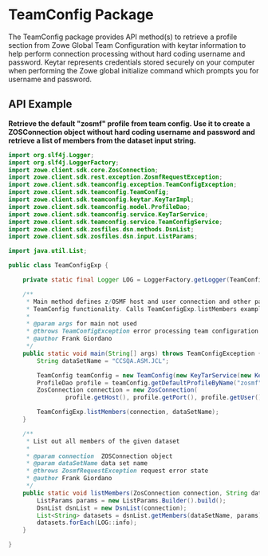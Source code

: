 # TeamConfig Package

The TeamConfig package provides API method(s) to retrieve a profile section from Zowe Global Team Configuration with
keytar information to help perform connection processing without hard coding username and password. Keytar represents
credentials stored securely on your computer when performing the Zowe global initialize command which prompts you for
username and password.

## API Example

**Retrieve the default "zosmf" profile from team config. Use it to create a ZOSConnection object without hard coding
username and password and retrieve a list of members from the dataset input string.**

````java
import org.slf4j.Logger;
import org.slf4j.LoggerFactory;
import zowe.client.sdk.core.ZosConnection;
import zowe.client.sdk.rest.exception.ZosmfRequestException;
import zowe.client.sdk.teamconfig.exception.TeamConfigException;
import zowe.client.sdk.teamconfig.TeamConfig;
import zowe.client.sdk.teamconfig.keytar.KeyTarImpl;
import zowe.client.sdk.teamconfig.model.ProfileDao;
import zowe.client.sdk.teamconfig.service.KeyTarService;
import zowe.client.sdk.teamconfig.service.TeamConfigService;
import zowe.client.sdk.zosfiles.dsn.methods.DsnList;
import zowe.client.sdk.zosfiles.dsn.input.ListParams;

import java.util.List;

public class TeamConfigExp {

    private static final Logger LOG = LoggerFactory.getLogger(TeamConfigExp.class);

    /**
     * Main method defines z/OSMF host and user connection and other parameters needed to showcase
     * TeamConfig functionality. Calls TeamConfigExp.listMembers example method.
     *
     * @param args for main not used
     * @throws TeamConfigException error processing team configuration
     * @author Frank Giordano
     */
    public static void main(String[] args) throws TeamConfigException {
        String dataSetName = "CCSQA.ASM.JCL";

        TeamConfig teamConfig = new TeamConfig(new KeyTarService(new KeyTarImpl()), new TeamConfigService());
        ProfileDao profile = teamConfig.getDefaultProfileByName("zosmf");
        ZosConnection connection = new ZosConnection(
                profile.getHost(), profile.getPort(), profile.getUser(), profile.getPassword());

        TeamConfigExp.listMembers(connection, dataSetName);
    }

    /**
     * List out all members of the given dataset
     *
     * @param connection  ZOSConnection object
     * @param dataSetName data set name
     * @throws ZosmfRequestException request error state
     * @author Frank Giordano
     */
    public static void listMembers(ZosConnection connection, String dataSetName) throws ZosmfRequestException {
        ListParams params = new ListParams.Builder().build();
        DsnList dsnList = new DsnList(connection);
        List<String> datasets = dsnList.getMembers(dataSetName, params);
        datasets.forEach(LOG::info);
    }

}
`````  

